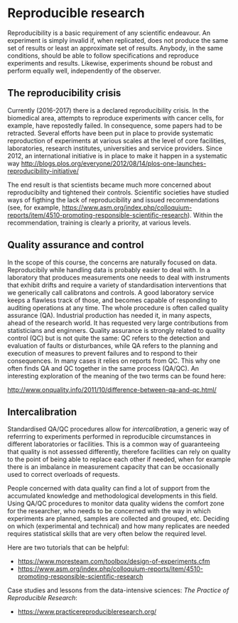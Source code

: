 Reproducible research
=====================
Reproducibility is a basic requirement of any scientific endeavour. An experiment is simply invalid if, when replicated, does not produce the same set of results or least an approximate set of results. Anybody, in the same conditions, should be able to follow specifications and reproduce experiments and results. Likewise, experiments shound be robust and perform equally well, independently of the observer.

The reproducibility crisis
--------------------------
Currently (2016-2017) there is a declared reproducibility crisis. In the biomedical area, attempts to reproduce experiments with cancer cells, for example, have repostedly failed. In consequence, some papers had to be retracted. Several efforts have been put in place to provide systematic reproduction of experiments at various scales at the level of core facilities, laboratories, research institutes, universities and service providers. Since 2012, an international initiative is in place to make it happen in a systematic way http://blogs.plos.org/everyone/2012/08/14/plos-one-launches-reproducibility-initiative/

The end result is that scientists became much more concerned about reproducibilty and tightened their controls. Scientific societies have studied ways of figthing the lack of reproducibility and issued recommendations (see, for example, https://www.asm.org/index.php/colloquium-reports/item/4510-promoting-responsible-scientific-research). Within the recommendation, training is clearly a priority, at various levels.

Quality assurance and control
-----------------------------
In the scope of this course, the concerns are naturally focused on data. Reproducibily while handling data is probably easier to deal with. In a laboratory that produces measurements one needs to deal with instruments that exhibit drifts and require a variety of standardisation interventions that we generically call calibratons and controls. A good laboratory service keeps a flawless track of those, and becomes capable of responding to auditing operations at any time. The whole procedure is often called quality assurance (QA). Industrial production has needed it, in many aspects, ahead of the research world. It has requested very large contributions from statisticians and enginners. Quality assurance is strongly related to quality control (QC) but is not quite the same: QC refers to the detection and evaluation of faults or disturbances, while QA refers to the planning and execution of measures to prevent failures and to respond to their consequences. In many cases it relies on reports from QC. This why one often finds QA and QC together in the same process (QA/QC). An interesting exploration of the meaning of the two terms can be found here:

http://www.onquality.info/2011/10/difference-between-qa-and-qc.html/

Intercalibration
----------------
Standardised QA/QC procedures allow for _intercalibration_, a generic way of referrring to experiments performed in reproducible circumstances in different laboratories or facilities. This is a common way of guaranteeing that quality is not assessed differently, therefore facilities can rely on quality to the point of being able to replace each other if needed, when for example there is an imbalance in measurement capacity that can be occasionally used to correct overloads of requests.

People concerned with data quality can find a lot of support from the accumulated knowledge and methodological developments in this field. Using QA/QC procedures to monitor data quality widens the comfort zone for the researcher, who needs to be concerned with the way in which experiments are planned, samples are collected and grouped, etc. Deciding on which (experimental and technical) and how many replicates are needed requires statistical skills that are very often below the required level.  

Here are two tutorials that can be helpful:

- https://www.moresteam.com/toolbox/design-of-experiments.cfm
- https://www.asm.org/index.php/colloquium-reports/item/4510-promoting-responsible-scientific-research

Case studies and lessons from the data-intensive sciences: _The Practice of Reproducible Research_:

- https://www.practicereproducibleresearch.org/

